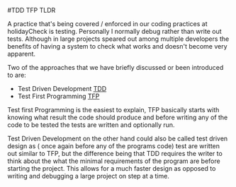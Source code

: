 #TDD TFP TLDR

A practice that's being covered / enforced in our coding practices at holidayCheck is testing. Personally I normally debug rather than write out tests. Although in large projects speared out among multiple developers the benefits of having a system to check what works and doesn't become very apparent.

Two of the approaches that we have briefly discussed or been introduced to are:
+ Test Driven Development [TDD](https://en.wikipedia.org/wiki/Test-driven_development)
+ Test First Programming [TFP](http://www.extremeprogramming.org/rules/testfirst.html)

Test first Programming is the easiest to explain, TFP basically starts with knowing what result the code should produce and before writing any of the code to be tested  the tests are written and optionally run.

Test Driven Development on the other hand could also be called test driven design as ( once again before any of the programs code) test are written out similar to TFP, but the difference being that TDD requires the writer to think about the what the minimal requirements of the program are before starting the project. This allows for a much faster design as opposed to writing and debugging a large project on step at a time.
